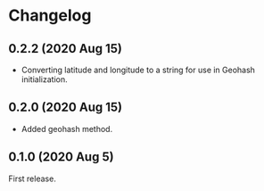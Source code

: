 Changelog
=========

0.2.2 (2020 Aug 15)
------------------
- Converting latitude and longitude to a string for use in Geohash initialization.

0.2.0 (2020 Aug 15)
------------------
- Added geohash method.

0.1.0 (2020 Aug 5)
------------------
First release.
